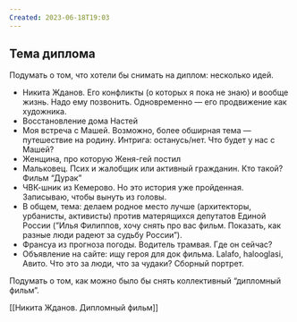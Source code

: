 ```yaml
---
Created: 2023-06-18T19:03
---
```

## Тема диплома

Подумать о том, что хотели бы снимать на диплом: несколько идей.

- Никита Жданов. Его конфликты (о которых я пока не знаю) и вообще жизнь. Надо ему позвонить. Одновременно — его продвижение как художника.
- Восстановление дома Настей
- Моя встреча с Машей. Возможно, более обширная тема — путешествие на родину. Интрига: останусь/нет. Что будет у нас с Машей?
- Женщина, про которую Женя-гей постил
- Мальковец. Псих и жалобщик или активный гражданин. Кто такой? Фильм “Дурак”
- ЧВК-шник из Кемерово. Но это история уже пройденная. Записываю, чтобы вынуть из головы.
- В общем, тема: делаем родное место лучше (архитекторы, урбанисты, активисты) против матерящихся депутатов Единой России (”Илья Филиппов, хочу снять про вас фильм. Показать, как разные люди радеют за судьбу России”).
- Франсуа из прогноза погоды. Водитель трамвая. Где он сейчас?
- Объявление на сайте: ищу героя для док фильма. Lalafo, halooglasi, Авито. Что это за люди, что за чудаки? Сборный портрет.

Подумать о том, как можно было бы снять коллективный “дипломный фильм”.

[[Никита Жданов. Дипломный фильм]]